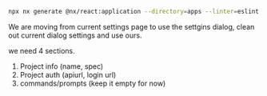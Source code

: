 ```bash
npx nx generate @nx/react:application --directory=apps --linter=eslint --name=apps/doctor --unitTestRunner=none --e2eTestRunner=none --minimal=true --routing=true --style=tailwind --useProjectJson=true --useReactRouter=true --no-interactive --compiler babel
```

We are moving from current settings page to use the settgins dialog, clean out current dialog settings and use ours.

we need 4 sections.

1. Project info (name, spec)
2. Project auth (apiurl, login url)
3. commands/prompts (keep it empty for now)

